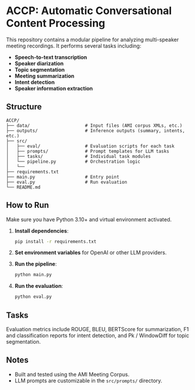 # ACCP: Automatic Conversational Content Processing

This repository contains a modular pipeline for analyzing multi-speaker meeting recordings. It performs several tasks including:

- **Speech-to-text transcription**
- **Speaker diarization**
- **Topic segmentation**
- **Meeting summarization**
- **Intent detection**
- **Speaker information extraction**

## Structure

```
ACCP/
├── data/                     # Input files (AMI corpus XMLs, etc.)
├── outputs/                  # Inference outputs (summary, intents, etc.)
├── src/
│   ├── eval/                 # Evaluation scripts for each task
│   ├── prompts/              # Prompt templates for LLM tasks
│   ├── tasks/                # Individual task modules
│   └── pipeline.py           # Orchestration logic
│   └── 
├── requirements.txt
├── main.py                   # Entry point
├── eval.py                   # Run evaluation
└── README.md
```

## How to Run

Make sure you have Python 3.10+ and virtual environment activated.

1. **Install dependencies**:
   ```bash
   pip install -r requirements.txt
   ```

2. **Set environment variables** for OpenAI or other LLM providers.

3. **Run the pipeline**:
   ```bash
   python main.py
   ```
3. **Run the evaluation**:
   ```bash
   python eval.py
   ```
## Tasks

Evaluation metrics include ROUGE, BLEU, BERTScore for summarization, F1 and classification reports for intent detection, and Pk / WindowDiff for topic segmentation.

## Notes

- Built and tested using the AMI Meeting Corpus.
- LLM prompts are customizable in the `src/prompts/` directory.
